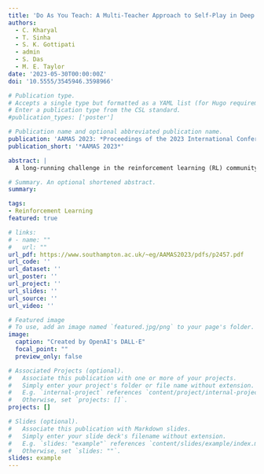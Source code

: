 ```yaml
---
title: 'Do As You Teach: A Multi-Teacher Approach to Self-Play in Deep Reinforcement Learning'
authors:
  - C. Kharyal
  - T. Sinha
  - S. K. Gottipati  
  - admin
  - S. Das
  - M. E. Taylor
date: '2023-05-30T00:00:00Z'
doi: '10.5555/3545946.3598966'

# Publication type.
# Accepts a single type but formatted as a YAML list (for Hugo requirements).
# Enter a publication type from the CSL standard.
#publication_types: ['poster']

# Publication name and optional abbreviated publication name.
publication: 'AAMAS 2023: *Proceedings of the 2023 International Conference on Autonomous Agents and Multiagent Systems*'
publication_short: '*AAMAS 2023*'

abstract: |
  A long-running challenge in the reinforcement learning (RL) community has been to train a goal-conditioned agent in sparse reward environment such that it also generalizes to unseen goals. We propose a novel goal-conditioned RL algorithm; Multi-Teacher Asymmetric Self-Play, which allows 1+ agents (i.e., the teachers) to create a successful curriculum for another agent (i.e., the student) and empirically demonstrate its effectiveness on domains like Fetch-Reach and a novel driving simulator designed for goal-conditioned RL. Surprisingly, results also show that training with multiple teachers actually helps the student learn faster by better covering the state space. Moreover, results show that completely new students can learn offline from the goals generated by teachers trained with a previous student. This is crucial in the context of application domains where repeatedly training a teacher agent is expensive or even infeasible.

# Summary. An optional shortened abstract.
summary: 

tags:
- Reinforcement Learning
featured: true

# links:
# - name: ""
#   url: ""
url_pdf: https://www.southampton.ac.uk/~eg/AAMAS2023/pdfs/p2457.pdf
url_code: ''
url_dataset: ''
url_poster: ''
url_project: ''
url_slides: ''
url_source: ''
url_video: ''

# Featured image
# To use, add an image named `featured.jpg/png` to your page's folder. 
image:
  caption: "Created by OpenAI's DALL·E"
  focal_point: ""
  preview_only: false

# Associated Projects (optional).
#   Associate this publication with one or more of your projects.
#   Simply enter your project's folder or file name without extension.
#   E.g. `internal-project` references `content/project/internal-project/index.md`.
#   Otherwise, set `projects: []`.
projects: []

# Slides (optional).
#   Associate this publication with Markdown slides.
#   Simply enter your slide deck's filename without extension.
#   E.g. `slides: "example"` references `content/slides/example/index.md`.
#   Otherwise, set `slides: ""`.
slides: example
---
```


